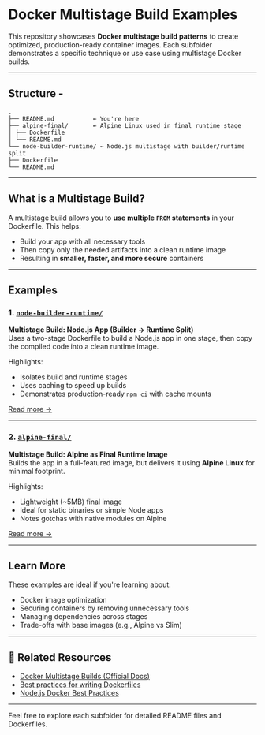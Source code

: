 # Docker Multistage Build Examples

This repository showcases **Docker multistage build patterns** to create optimized, production-ready container images. Each subfolder demonstrates a specific technique or use case using multistage Docker builds.

---

## Structure -

```
.
├── README.md           ← You're here
├── alpine-final/       ← Alpine Linux used in final runtime stage
│ ├── Dockerfile
│ └── README.md
└── node-builder-runtime/ ← Node.js multistage with builder/runtime split
├── Dockerfile
└── README.md
```

---

## What is a Multistage Build?

A multistage build allows you to **use multiple `FROM` statements** in your Dockerfile. This helps:

- Build your app with all necessary tools
- Then copy only the needed artifacts into a clean runtime image
- Resulting in **smaller, faster, and more secure** containers

---

## Examples

### 1. [`node-builder-runtime/`](./node-builder-runtime)

**Multistage Build: Node.js App (Builder → Runtime Split)**  
Uses a two-stage Dockerfile to build a Node.js app in one stage, then copy the compiled code into a clean runtime image.

Highlights:
- Isolates build and runtime stages
- Uses caching to speed up builds
- Demonstrates production-ready `npm ci` with cache mounts

[Read more →](./node-builder-runtime/README.md)

---

### 2. [`alpine-final/`](./alpine-final)

**Multistage Build: Alpine as Final Runtime Image**  
Builds the app in a full-featured image, but delivers it using **Alpine Linux** for minimal footprint.

Highlights:
- Lightweight (~5MB) final image
- Ideal for static binaries or simple Node apps
- Notes gotchas with native modules on Alpine

[Read more →](./alpine-final/README.md)

---

## Learn More

These examples are ideal if you're learning about:

- Docker image optimization
- Securing containers by removing unnecessary tools
- Managing dependencies across stages
- Trade-offs with base images (e.g., Alpine vs Slim)

---

## 🔗 Related Resources

- [Docker Multistage Builds (Official Docs)](https://docs.docker.com/develop/develop-images/multistage-build/)
- [Best practices for writing Dockerfiles](https://docs.docker.com/develop/develop-images/dockerfile_best-practices/)
- [Node.js Docker Best Practices](https://github.com/nodejs/docker-node/blob/main/docs/BestPractices.md)

---

Feel free to explore each subfolder for detailed README files and Dockerfiles.
